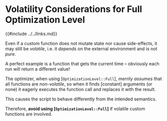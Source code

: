 Volatility Considerations for Full Optimization Level
===================================================

{{#include ../../links.md}}

Even if a custom function does not mutate state nor cause side-effects, it may still be _volatile_,
i.e. it _depends_ on the external environment and is not _pure_.

A perfect example is a function that gets the current time &ndash; obviously each run will return a different value!

The optimizer, when using [`OptimizationLevel::Full`], _merrily assumes_ that all functions are _non-volatile_,
so when it finds [constant] arguments (or none) it eagerly executes the function call and replaces it with the result.

This causes the script to behave differently from the intended semantics.

Therefore, **avoid using [`OptimizationLevel::Full`]** if volatile custom functions are involved.
